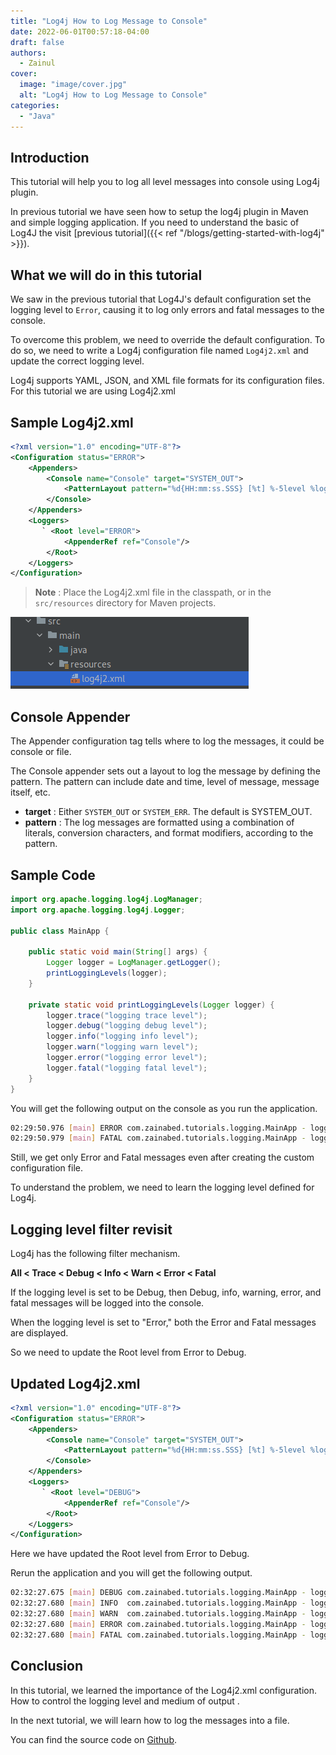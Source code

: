 ```yaml
---
title: "Log4j How to Log Message to Console"
date: 2022-06-01T00:57:18-04:00
draft: false
authors:
  - Zainul
cover:
  image: "image/cover.jpg"
  alt: "Log4j How to Log Message to Console"
categories: 
  - "Java"
---
```


## Introduction

This tutorial will help you to log all level messages into console using Log4j plugin.

In previous tutorial we have seen how to setup the log4j plugin in Maven and simple logging application.
If you need to understand the basic of Log4J the visit [previous tutorial]({{< ref "/blogs/getting-started-with-log4j" >}}).



## What we will do in this tutorial
We saw in the previous tutorial that Log4J's default configuration set the logging level to ``Error``, causing it to log only errors and fatal messages to the console.

To overcome this problem, we need to override the default configuration. To do so, we need to write a Log4j configuration file named ``Log4j2.xml`` and update the correct logging level. 

Log4j supports YAML, JSON, and XML file formats for its configuration files. For this tutorial we are using Log4j2.xml



## Sample Log4j2.xml

```xml
<?xml version="1.0" encoding="UTF-8"?>
<Configuration status="ERROR">
    <Appenders>
        <Console name="Console" target="SYSTEM_OUT">
            <PatternLayout pattern="%d{HH:mm:ss.SSS} [%t] %-5level %logger{36} - %msg%n"/>
        </Console>
    </Appenders>
    <Loggers>
       ` <Root level="ERROR">
            <AppenderRef ref="Console"/>
        </Root>
    </Loggers>
</Configuration>
```

> **Note** : Place the Log4j2.xml file in the classpath, or in the ``src/resources`` directory for Maven projects.


![log4j source resource](image/log4j-source-resource.png)

## Console Appender

The Appender configuration tag tells where to log the messages, it could be console or file.

The Console appender sets out a layout to log the message by defining the pattern. The pattern can include date and time, level of message, message itself, etc.

- **target** : Either ``SYSTEM_OUT`` or ``SYSTEM_ERR``. The default is SYSTEM_OUT.
- **pattern** : The log messages are formatted using a combination of literals, conversion characters, and format modifiers, according to the pattern.

## Sample Code

```java
import org.apache.logging.log4j.LogManager;
import org.apache.logging.log4j.Logger;

public class MainApp {

    public static void main(String[] args) {
        Logger logger = LogManager.getLogger();
        printLoggingLevels(logger);
    }

    private static void printLoggingLevels(Logger logger) {
        logger.trace("logging trace level");
        logger.debug("logging debug level");
        logger.info("logging info level");
        logger.warn("logging warn level");
        logger.error("logging error level");
        logger.fatal("logging fatal level");
    }
}
```

You will get the following output on the console as you run the application.

```bash
02:29:50.976 [main] ERROR com.zainabed.tutorials.logging.MainApp - logging error level
02:29:50.979 [main] FATAL com.zainabed.tutorials.logging.MainApp - logging fatal level
```

Still, we get only Error and Fatal messages even after creating the custom configuration file. 

To understand the problem, we need to learn the logging level defined for Log4j.


## Logging level filter revisit

Log4j has the following filter mechanism.

**All <  Trace < Debug < Info < Warn < Error < Fatal**

If the logging level is set to be Debug, then Debug, info, warning, error, and fatal messages will be logged into the console.

When the logging level is set to "Error," both the Error and Fatal messages are displayed.

So we need to update the Root level from Error to Debug.

## Updated Log4j2.xml

```xml
<?xml version="1.0" encoding="UTF-8"?>
<Configuration status="ERROR">
    <Appenders>
        <Console name="Console" target="SYSTEM_OUT">
            <PatternLayout pattern="%d{HH:mm:ss.SSS} [%t] %-5level %logger{36} - %msg%n"/>
        </Console>
    </Appenders>
    <Loggers>
       ` <Root level="DEBUG">
            <AppenderRef ref="Console"/>
        </Root>
    </Loggers>
</Configuration>
```

Here we have updated the Root level from Error to Debug.

Rerun the application and you will get the following output.

```bash
02:32:27.675 [main] DEBUG com.zainabed.tutorials.logging.MainApp - logging debug level
02:32:27.680 [main] INFO  com.zainabed.tutorials.logging.MainApp - logging info level
02:32:27.680 [main] WARN  com.zainabed.tutorials.logging.MainApp - logging warn level
02:32:27.680 [main] ERROR com.zainabed.tutorials.logging.MainApp - logging error level
02:32:27.680 [main] FATAL com.zainabed.tutorials.logging.MainApp - logging fatal level
```

## Conclusion 

In this tutorial, we learned the importance of the Log4j2.xml configuration. How to control the logging level and medium of output .

In the next tutorial, we will learn how to log the messages into a file.

You can find the source code on [Github](https://github.com/zainabed/tutorials/tree/master/maven/log4j-maven).